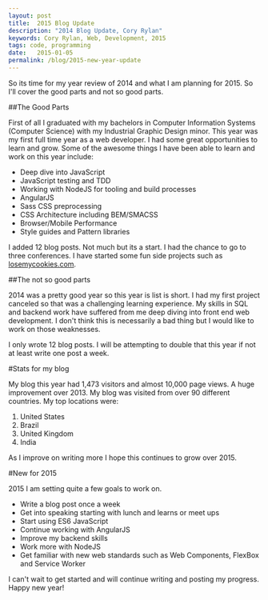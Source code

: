 ```yaml
---
layout: post
title:  2015 Blog Update
description: "2014 Blog Update, Cory Rylan"
keywords: Cory Rylan, Web, Development, 2015
tags: code, programming
date:   2015-01-05
permalink: /blog/2015-new-year-update
---
```



So its time for my year review of 2014 and what I am planning for 2015. So I'll cover the good parts and not so good parts.

##The Good Parts


First of all I graduated with my bachelors in Computer Information Systems (Computer Science) with my Industrial Graphic Design minor. This year was my first
full time year as a web developer. I had some great opportunities to learn and grow. Some of the awesome things I have been able to learn and work on this year include:

- Deep dive into JavaScript
- JavaScript testing and TDD
- Working with NodeJS for tooling and build processes
- AngularJS
- Sass CSS preprocessing
- CSS Architecture including BEM/SMACSS
- Browser/Mobile Performance
- Style guides and Pattern libraries

I added 12 blog posts. Not much but its a start. I had the chance to go to three conferences. I have started some fun side projects
such as <a href="http://losemycookies.com">losemycookies.com</a>.

##The not so good parts

2014 was a pretty good year so this year is list is short. I had my first project canceled so that was a challenging learning experience. My skills in SQL and backend work have suffered from me
deep diving into front end web development. I don't think this is necessarily a bad thing but I would like to work on those weaknesses.

I only wrote 12 blog posts. I will be attempting to double that this year if not at least write one post a week.

#Stats for my blog

My blog this year had 1,473 visitors and almost 10,000 page views. A huge improvement over 2013. My blog was visited from over 90 different countries. My top locations were:

1. United States
1. Brazil
1. United Kingdom
1. India

As I improve on writing more I hope this continues to grow over 2015.

#New for 2015

2015 I am setting quite a few goals to work on.

- Write a blog post once a week
- Get into speaking starting with lunch and learns or meet ups
- Start using ES6 JavaScript
- Continue working with AngularJS
- Improve my backend skills
- Work more with NodeJS
- Get familiar with new web standards such as Web Components, FlexBox and Service Worker

I can't wait to get started and will continue writing and posting my progress. Happy new year!